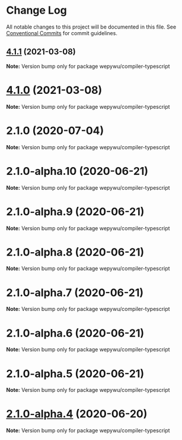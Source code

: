 # Change Log

All notable changes to this project will be documented in this file.
See [Conventional Commits](https://conventionalcommits.org) for commit guidelines.

## [4.1.1](https://github.com/zhangli344236745/wepy/compare/v4.1.0...v4.1.1) (2021-03-08)

**Note:** Version bump only for package wepywu/compiler-typescript





# [4.1.0](https://github.com/zhangli344236745/wepy/compare/v2.1.0...v4.1.0) (2021-03-08)

**Note:** Version bump only for package wepywu/compiler-typescript






# 2.1.0 (2020-07-04)

**Note:** Version bump only for package wepywu/compiler-typescript





# 2.1.0-alpha.10 (2020-06-21)

**Note:** Version bump only for package wepywu/compiler-typescript





# 2.1.0-alpha.9 (2020-06-21)

**Note:** Version bump only for package wepywu/compiler-typescript





# 2.1.0-alpha.8 (2020-06-21)

**Note:** Version bump only for package wepywu/compiler-typescript





# 2.1.0-alpha.7 (2020-06-21)

**Note:** Version bump only for package wepywu/compiler-typescript





# 2.1.0-alpha.6 (2020-06-21)

**Note:** Version bump only for package wepywu/compiler-typescript





# 2.1.0-alpha.5 (2020-06-21)

**Note:** Version bump only for package wepywu/compiler-typescript





# [2.1.0-alpha.4](https://github.com/zhangli344236745/wepy/compare/v2.1.0-alpha.2...v2.1.0-alpha.4) (2020-06-20)

**Note:** Version bump only for package wepywu/compiler-typescript

